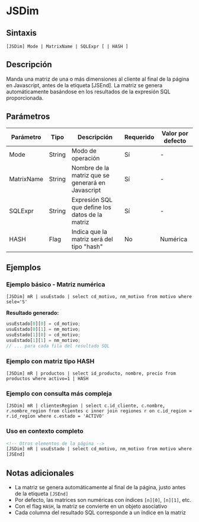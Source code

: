 # JSDim

## Sintaxis

```
[JSDim] Mode | MatrixName | SQLExpr [ | HASH ]
```

## Descripción

Manda una matriz de una o más dimensiones al cliente al final de la página en Javascript, antes de la etiqueta [JSEnd]. La matriz se genera automáticamente basándose en los resultados de la expresión SQL proporcionada.

## Parámetros

| Parámetro | Tipo | Descripción | Requerido | Valor por defecto |
|-----------|------|-------------|-----------|-------------------|
| Mode | String | Modo de operación | Sí | - |
| MatrixName | String | Nombre de la matriz que se generará en Javascript | Sí | - |
| SQLExpr | String | Expresión SQL que define los datos de la matriz | Sí | - |
| HASH | Flag | Indica que la matriz será del tipo "hash" | No | Numérica |

## Ejemplos

### Ejemplo básico - Matriz numérica
```
[JSDim] mR | usuEstado | select cd_motivo, nm_motivo from motivo where sele='S'
```

**Resultado generado:**
```javascript
usuEstado[0][0] = cd_motivo;
usuEstado[0][1] = nm_motivo;
usuEstado[1][0] = cd_motivo;
usuEstado[1][1] = nm_motivo;
// ... para cada fila del resultado SQL
```

### Ejemplo con matriz tipo HASH
```
[JSDim] mR | productos | select id_producto, nombre, precio from productos where activo=1 | HASH
```

### Ejemplo con consulta más compleja
```
[JSDim] mR | clientesRegion | select c.id_cliente, c.nombre, r.nombre_region from clientes c inner join regiones r on c.id_region = r.id_region where c.estado = 'ACTIVO'
```

### Uso en contexto completo
```html
<!-- Otros elementos de la página -->
[JSDim] mR | usuEstado | select cd_motivo, nm_motivo from motivo where sele='S'
[JSEnd]
```

## Notas adicionales

- La matriz se genera automáticamente al final de la página, justo antes de la etiqueta `[JSEnd]`
- Por defecto, las matrices son numéricas con índices `[n][0]`, `[n][1]`, etc.
- Con el flag `HASH`, la matriz se convierte en un objeto asociativo
- Cada columna del resultado SQL corresponde a un índice en la matriz